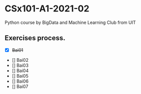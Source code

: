 # CSx101-A1-2021-02
Python course by BigData and Machine Learning Club from UIT
## Exercises process.
- [x] ~~Bai01~~
- [] Bai02
- [] Bai03
- [] Bai04
- [] Bai05
- [] Bai06
- [] Bai07
